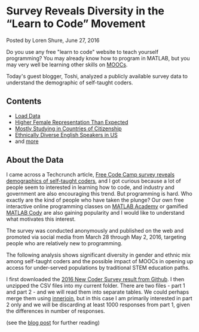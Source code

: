 # Survey Reveals Diversity in the “Learn to Code” Movement

Posted by Loren Shure, June 27, 2016

Do you use any free "learn to code" website to teach yourself programming? You may already know how to program in MATLAB, but you may very well be learning other skills on [MOOCs](https://en.wikipedia.org/wiki/Massive_open_online_course).

Today's guest blogger, Toshi, analyzed a publicly available survey data to understand the demographic of self-taught coders.

## Contents

- [Load Data](http://blogs.mathworks.com/loren/2016/06/27/survey-reveals-diversity-in-the-learn-to-code-movement/#d93d69a7-bbe1-4d71-9199-04667a401710)
- [Higher Female Representation Than Expected](http://blogs.mathworks.com/loren/2016/06/27/survey-reveals-diversity-in-the-learn-to-code-movement/#bfddaa56-0b3a-42c8-baff-9dab7527b7b0)
- [Mostly Studying in Countries of Citizenship](http://blogs.mathworks.com/loren/2016/06/27/survey-reveals-diversity-in-the-learn-to-code-movement/#3640d862-a498-4e79-a43e-dedde1a3f715)
- [Ethnically Diverse English Speakers in US](http://blogs.mathworks.com/loren/2016/06/27/survey-reveals-diversity-in-the-learn-to-code-movement/#c105553c-1bb2-4250-aa57-76b7a685c7e1)
- and [more](http://blogs.mathworks.com/loren/2016/06/27/survey-reveals-diversity-in-the-learn-to-code-movement/)

## About the Data

I came across a Techcrunch article, [Free Code Camp survey reveals demographics of self-taught coders](http://techcrunch.com/2016/05/04/free-code-camp-survey-reveals-demographics-of-self-taught-coders/), and I got curious because a lot of people seem to interested in learning how to code, and industry and government are also encouraging this trend. But programming is hard. Who exactly are the kind of people who have taken the plunge? Our own free interactive online programming classes on [MATLAB Academy](https://matlabacademy.mathworks.com/) or gamified [MATLAB Cody](https://www.mathworks.com/matlabcentral/about/cody/) are also gaining popularity and I would like to understand what motivates this interest.

The survey was conducted anonymously and published on the web and promoted via social media from March 28 through May 2, 2016, targeting people who are relatively new to programming.

The following analysis shows significant diversity in gender and ethnic mix among self-taught coders and the possible impact of MOOCs in opening up access for under-served populations by traditional STEM education paths.

I first downloaded the [2016 New Coder Survey result from Github](https://github.com/FreeCodeCamp/2016-new-coder-survey). I then unzipped the CSV files into my current folder. There are two files - part 1 and part 2 - and we will read them into separate tables. We could perhaps merge them using [innerjoin](http://www.mathworks.com/help/matlab/ref/innerjoin.html), but in this case I am primarily interested in part 2 only and we will be discarding at least 1000 responses from part 1, given the differences in number of responses.

(see the [blog post](http://blogs.mathworks.com/loren/2016/06/27/survey-reveals-diversity-in-the-learn-to-code-movement/) for further reading)
